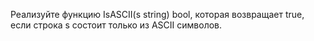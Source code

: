 Реализуйте функцию IsASCII(s string) bool, которая возвращает true, если строка s состоит только из ASCII символов.

